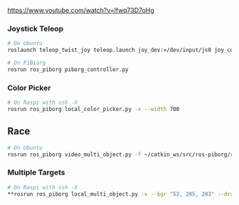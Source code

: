 https://www.youtube.com/watch?v=lfwq73D7oHg

### Joystick Teleop
```bash
# On Ubuntu
roslaunch teleop_twist_joy teleop.launch joy_dev:=/dev/input/js0 joy_config:=xd3 enable_turbo_button:=1
```

```bash
# On PiBiorg
rosrun ros_piborg piborg_controller.py
```

### Color Picker
```bash
# On Raspi with ssh -X
rosrun ros_piborg local_color_picker.py -x --width 700
```

## Race
```bash
# On Ubuntu
rosrun ros_piborg video_multi_object.py -f ~/catkin_ws/src/ros-piborg/ros_piborg/images/track.m4v --bgr "93, 211, 245" --draw_line --draw_box --draw_contour --hsv 5 --max_objects 8 --min_pixels 500 --fps 30 --width 900 --display --http paris.local 
```


### Multiple Targets
```bash
# On Raspi with ssh -X
**rosrun ros_piborg local_multi_object.py -x --bgr "52, 205, 203" --draw_line  --draw_box --draw_contour --hsv 5 --max_objects 8 --min_pixels 500 --width 800 --http rosborg.local**
```
